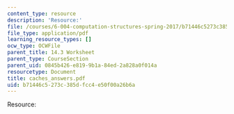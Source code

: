 ```yaml
---
content_type: resource
description: 'Resource:'
file: /courses/6-004-computation-structures-spring-2017/b71446c5273c385dfcc4e50f00a26b6a_caches_answers.pdf
file_type: application/pdf
learning_resource_types: []
ocw_type: OCWFile
parent_title: 14.3 Worksheet
parent_type: CourseSection
parent_uid: 0845b426-e819-9b1a-84ed-2a828a0f014a
resourcetype: Document
title: caches_answers.pdf
uid: b71446c5-273c-385d-fcc4-e50f00a26b6a
---
```

Resource:

